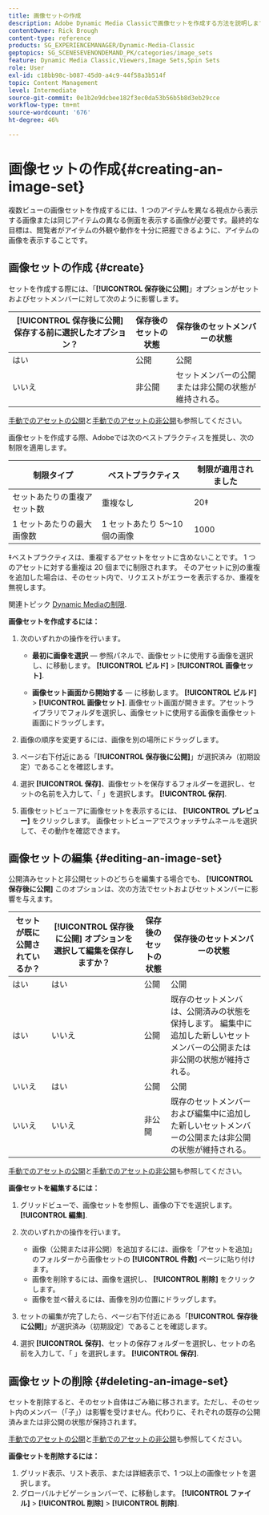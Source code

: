```yaml
---
title: 画像セットの作成
description: Adobe Dynamic Media Classicで画像セットを作成する方法を説明します。
contentOwner: Rick Brough
content-type: reference
products: SG_EXPERIENCEMANAGER/Dynamic-Media-Classic
geptopics: SG_SCENESEVENONDEMAND_PK/categories/image_sets
feature: Dynamic Media Classic,Viewers,Image Sets,Spin Sets
role: User
exl-id: c18bb98c-b087-45d0-a4c9-44f58a3b514f
topic: Content Management
level: Intermediate
source-git-commit: 0e1b2e9dcbee182f3ec0da53b56b5b8d3eb29cce
workflow-type: tm+mt
source-wordcount: '676'
ht-degree: 46%

---
```


# 画像セットの作成{#creating-an-image-set}

複数ビューの画像セットを作成するには、1 つのアイテムを異なる視点から表示する画像または同じアイテムの異なる側面を表示する画像が必要です。最終的な目標は、閲覧者がアイテムの外観や動作を十分に把握できるように、アイテムの画像を表示することです。

## 画像セットの作成 {#create}

セットを作成する際には、「**[!UICONTROL 保存後に公開]**」オプションがセットおよびセットメンバーに対して次のように影響します。

| **[!UICONTROL 保存後に公開]** 保存する前に選択したオプション？ | 保存後のセットの状態 | 保存後のセットメンバーの状態 |
| --- | --- | --- |
| はい | 公開 | 公開 |
| いいえ | 非公開 | セットメンバーの公開または非公開の状態が維持される。 |

[手動でのアセットの公開](publishing-files.md#manually_publishing_assets)と[手動でのアセットの非公開](publishing-files.md#manually_unpublishing_assets)も参照してください。

画像セットを作成する際、Adobeでは次のベストプラクティスを推奨し、次の制限を適用します。

| 制限タイプ | ベストプラクティス | 制限が適用されました |
| --- | --- | --- |
| セットあたりの重複アセット数 | 重複なし | 20‡ |
| 1 セットあたりの最大画像数 | 1 セットあたり 5～10 個の画像 | 1000 |

‡ベストプラクティスは、重複するアセットをセットに含めないことです。 1 つのアセットに対する重複は 20 個までに制限されます。 そのアセットに別の重複を追加した場合は、そのセット内で、リクエストがエラーを表示するか、重複を無視します。

関連トピック [Dynamic Mediaの制限](/help/using/limitations.md).

**画像セットを作成するには：**

1. 次のいずれかの操作を行います。

   * **最初に画像を選択**  — 参照パネルで、画像セットに使用する画像を選択し、に移動します。 **[!UICONTROL ビルド]** > **[!UICONTROL 画像セット]**.

   * **画像セット画面から開始する**  — に移動します。 **[!UICONTROL ビルド]** > **[!UICONTROL 画像セット]**. 画像セット画面が開きます。アセットライブラリでフォルダを選択し、画像セットに使用する画像を画像セット画面にドラッグします。

1. 画像の順序を変更するには、画像を別の場所にドラッグします。
1. ページ右下付近にある「**[!UICONTROL 保存後に公開]**」が選択済み（初期設定）であることを確認します。
1. 選択 **[!UICONTROL 保存]**、画像セットを保存するフォルダーを選択し、セットの名前を入力して、「 」を選択します。 **[!UICONTROL 保存]**.
1. 画像セットビューアに画像セットを表示するには、 **[!UICONTROL プレビュー]** をクリックします。 画像セットビューアでスウォッチサムネールを選択して、その動作を確認できます。

## 画像セットの編集 {#editing-an-image-set}

公開済みセットと非公開セットのどちらを編集する場合でも、 **[!UICONTROL 保存後に公開]** このオプションは、次の方法でセットおよびセットメンバーに影響を与えます。

| セットが既に公開されているか？ | **[!UICONTROL 保存後に公開]** オプションを選択して編集を保存しますか？ | 保存後のセットの状態 | 保存後のセットメンバーの状態 |
| --- | --- | --- | --- |
| はい | はい | 公開 | 公開 |
| はい | いいえ | 公開 | 既存のセットメンバは、公開済みの状態を保持します。 編集中に追加した新しいセットメンバーの公開または非公開の状態が維持される。 |
| いいえ | はい | 公開 | 公開 |
| いいえ | いいえ | 非公開 | 既存のセットメンバーおよび編集中に追加した新しいセットメンバーの公開または非公開の状態が維持される。 |

[手動でのアセットの公開](publishing-files.md#manually_publishing_assets)と[手動でのアセットの非公開](publishing-files.md#manually_unpublishing_assets)も参照してください。

**画像セットを編集するには：**

1. グリッドビューで、画像セットを参照し、画像の下でを選択します。 **[!UICONTROL 編集]**.
1. 次のいずれかの操作を行います。

   * 画像（公開または非公開）を追加するには、画像を「アセットを追加」のフォルダーから画像セットの **[!UICONTROL 件数]** ページに貼り付けます。
   * 画像を削除するには、画像を選択し、 **[!UICONTROL 削除]** をクリックします。
   * 画像を並べ替えるには、画像を別の位置にドラッグします。

1. セットの編集が完了したら、ページ右下付近にある「**[!UICONTROL 保存後に公開]**」が選択済み（初期設定）であることを確認します。
1. 選択 **[!UICONTROL 保存]**、セットの保存フォルダーを選択し、セットの名前を入力して、「 」を選択します。 **[!UICONTROL 保存]**.

## 画像セットの削除 {#deleting-an-image-set}

セットを削除すると、そのセット自体はごみ箱に移されます。ただし、そのセット内のメンバー（「子」）は影響を受けません。代わりに、それぞれの既存の公開済みまたは非公開の状態が保持されます。

[手動でのアセットの公開](publishing-files.md#manually_publishing_assets)と[手動でのアセットの非公開](publishing-files.md#manually_unpublishing_assets)も参照してください。

**画像セットを削除するには：**

1. グリッド表示、リスト表示、または詳細表示で、1 つ以上の画像セットを選択します。
1. グローバルナビゲーションバーで、に移動します。 **[!UICONTROL ファイル]** > **[!UICONTROL 削除]** > **[!UICONTROL 削除]**.

